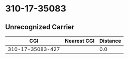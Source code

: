 # 310-17-35083
## Unrecognized Carrier


| CGI | Nearest CGI | Distance |
|-----|-------------|----------|
| 310-17-35083-427 |  | 0.0 |
